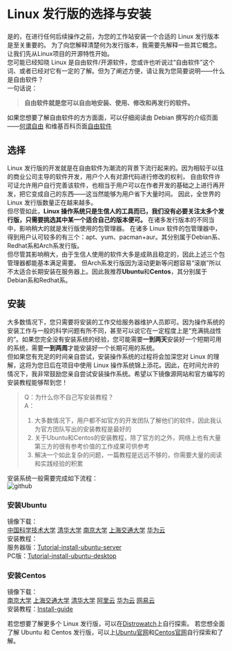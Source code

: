 # Linux 发行版的选择与安装
### 


是的，在进行任何后续操作之前，为您的工作站安装一个合适的 Linux 发行版本是至关重要的。
为了向您解释清楚何为发行版本，我需要先解释一些其它概念。让我们先从Linux项目的开源特性开始。  
您可能已经知晓 Linux 是自由软件/开源软件，您或许也听说过“自由软件”这个词、或者已经对它有一定的了解。但为了阐述方便，请让我为您简要说明——什么是自由软件？  
一句话说：
> **自由软件就是您可以自由地安装、使用、修改和再发行的软件。**  
  
如果您想要了解自由软件的方方面面，可以仔细阅读由 Debian 撰写的介绍页面——[何谓自由](https://www.debian.org/intro/free.zh-cn.html)
和维基百科页面[自由软件](https://zh.wikipedia.org/wiki/%E8%87%AA%E7%94%B1%E8%BD%AF%E4%BB%B6)  

## 选择  
Linux 发行版的开发就是在自由软件为潮流的背景下流行起来的。因为相较于以往的商业公司主导的软件开发，用户个人有对源代码进行修改的权利，
自由软件许可证允许用户自行完善该软件，也相当于用户可以在作者开发的基础之上进行再开发，把它变成自己的东西——这当然能够为用户省下大量时间。
因此，全世界的 Linux 发行版数量正在越来越多。  
但尽管如此，**Linux 操作系统只是生信人的工具而已，我们没有必要关注太多个发行版，只需要挑选其中某一个适合自己的版本便可。**
在诸多发行版本的不同当中，影响稍大的就是发行版使用的包管理器。
在诸多 Linux 软件的包管理器中，得到用户认可较多的有三个：apt、yum、pacman+aur。其分别属于Debian系、Redhat系和Arch系发行版。  
但尽管其影响稍大，由于生信人使用的软件大多是成熟且稳定的，因此上述三个包管理器都能基本满足需要。
但Arch系发行版因为滚动更新等问题容易“滚崩”所以不太适合长期安装在服务器上。因此我推荐**Ubuntu**和**Centos**，其分别属于Debian系和Redhat系。  

## 安装  
大多数情况下，您只需要将安装的工作交给服务器维护人员即可。因为操作系统的安装工作与一般的科学问题有所不同，甚至可以说它在一定程度上是“充满挑战性的”。如果您完全没有安装系统的经验，您可能需要**一到两天**安装好一个短期可用的系统，需要**一到两周**才能安装好一个长期可用的系统。  
但如果您有充足的时间亲自尝试，安装操作系统的过程将会加深您对 Linux 的理解，这将为您日后在项目中使用 Linux 操作系统锦上添花。因此，在时间允许的情况下，我非常鼓励您亲自尝试安装操作系统。希望以下镜像源网站和官方编写的安装教程能够帮到您！
> Q：为什么你不自己写安装教程？  
> A：
>   1. 大多数情况下，用户都不如官方的开发团队了解他们的软件，因此我认为官方团队写出的安装教程是最好的  
>   2. 关于Ubuntu和Centos的安装教程，除了官方的之外，网络上也有大量第三方的很有参考价值的工作成果可供参考
>   3. 解决一个如此复杂的问题，一篇教程是远远不够的，你需要大量的阅读和实践经验的积累  

安装系统一般需要完成如下流程：  
![github](https://github.com/ChongHui-007/Linux-recipe-for-BMC-learners/blob/master/material/Installations-1.jpg)  
### 安装Ubuntu  
镜像下载：  
[中国科学技术大学](http://mirrors.ustc.edu.cn/ubuntu-releases/)    [清华大学](https://mirrors.tuna.tsinghua.edu.cn/ubuntu-releases/)    [南京大学](http://mirrors.nju.edu.cn/ubuntu-releases/)    [上海交通大学](http://ftp.sjtu.edu.cn/ubuntu-cd/)    [华为云](http://mirrors.huaweicloud.com/repository/ubuntu-releases/)  
安装教程：  
服务器版：[Tutorial-install-ubuntu-server](https://tutorials.ubuntu.com/tutorial/tutorial-install-ubuntu-server)  
PC版：[Tutorial-install-ubuntu-desktop](https://tutorials.ubuntu.com/tutorial/tutorial-install-ubuntu-desktop)  


### 安装Centos
镜像下载：  
[南京大学](http://mirrors.nju.edu.cn/centos/)    [上海交通大学](http://ftp.sjtu.edu.cn/centos/)    [清华大学](https://mirrors.tuna.tsinghua.edu.cn/centos/)    [阿里云](http://mirrors.aliyun.com/centos/)    [华为云](http://mirrors.huaweicloud.com/centos/)    [网易云](http://mirrors.163.com/centos/)  
安装教程：[Install-guide](https://docs.centos.org/en-US/centos/install-guide/)


若您想要了解更多个 Linux 发行版，可以在[Distrowatch](https://distrowatch.com/)上自行探索。
若您想全面了解 Ubuntu 和 Centos 发行版，可以上[Ubuntu官网](https://ubuntu.com/)和[Centos官网](https://www.centos.org/)自行探索和了解。
